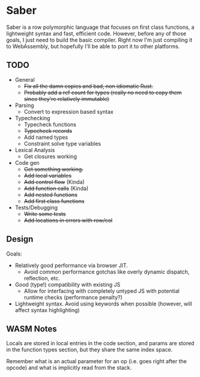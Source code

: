 # Saber

Saber is a row polymorphic language that focuses on first class
functions, a lightweight syntax and fast, efficient code. However,
before any of those goals, I just need to build the basic
compiler. Right now I'm just compiling it to WebAssembly, but
hopefully I'll be able to port it to other platforms.

## TODO
- General
  - ~~Fix all the damn copies and bad, non idiomatic Rust.~~
  - ~~Probably add a ref count for types (really no need to copy them
    since they're relatively immutable)~~
- Parsing
  - Convert to expression based syntax
- Typechecking
  - Typecheck functions
  - ~~Typecheck records~~
  - Add named types
  - Constraint solve type variables
- Lexical Analysis
  - Get closures working
- Code gen
  - ~~Get something working.~~
  - ~~Add local variables~~
  - ~~Add control flow~~ (Kinda)
  - ~~Add function calls~~ (Kinda)
  - ~~Add nested functions~~ 
  - ~~Add first class functions~~
- Tests/Debugging
  - ~~Write some tests~~
  - ~~Add locations in errors with row/col~~

## Design

Goals:

- Relatively good performance via browser JIT.
  - Avoid common performance gotchas like overly dynamic dispatch,
    reflection, etc.
- Good (type!) compatibility with existing JS
  - Allow for interfacing with completely untyped JS with potential
    runtime checks (performance penalty?)
- Lightweight syntax. Avoid using keywords when possible (however,
  will affect syntax highlighting)

## WASM Notes

Locals are stored in local entries in the code section, and params are
stored in the function types section, but they share the same index
space.

Remember what is an actual parameter for an op (i.e. goes right after
the opcode) and what is implicitly read from the stack.
